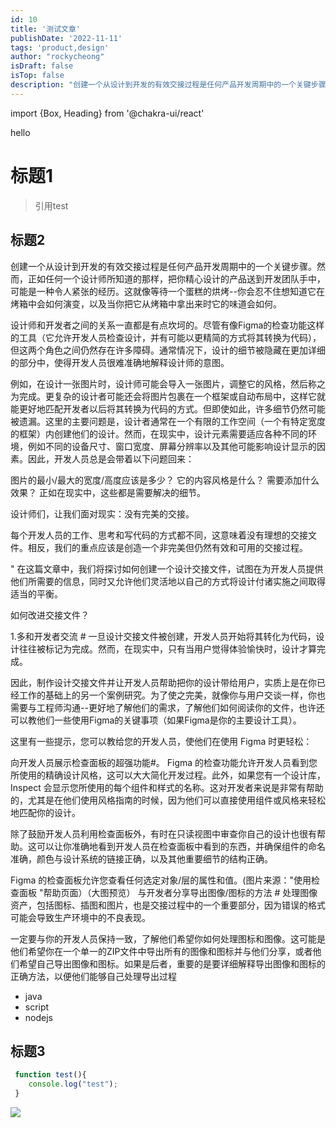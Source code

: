 ```yaml
---
id: 10
title: '测试文章'
publishDate: '2022-11-11'
tags: 'product,design'
author: "rockycheong"
isDraft: false
isTop: false
description: "创建一个从设计到开发的有效交接过程是任何产品开发周期中的一个关键步骤。然而，正如任何一个设计师所知道的那样，把你精心设计的产品送到开发团队手中，可能是一种令人紧张的经历。这就像等待一个蛋糕的烘烤--你会忍不住想知道它在烤箱中会如何演变，以及当你把它从烤箱中拿出来时它的味道会如何。"
---
```


import {Box, Heading} from '@chakra-ui/react'

<Box backgroundColor="blue" fontSize="30px">
hello
</Box>

# 标题1

> 引用test


## 标题2

创建一个从设计到开发的有效交接过程是任何产品开发周期中的一个关键步骤。然而，正如任何一个设计师所知道的那样，把你精心设计的产品送到开发团队手中，可能是一种令人紧张的经历。这就像等待一个蛋糕的烘烤--你会忍不住想知道它在烤箱中会如何演变，以及当你把它从烤箱中拿出来时它的味道会如何。

设计师和开发者之间的关系一直都是有点坎坷的。尽管有像Figma的检查功能这样的工具（它允许开发人员检查设计，并有可能以更精简的方式将其转换为代码），但这两个角色之间仍然存在许多障碍。通常情况下，设计的细节被隐藏在更加详细的部分中，使得开发人员很难准确地解释设计师的意图。

例如，在设计一张图片时，设计师可能会导入一张图片，调整它的风格，然后称之为完成。更复杂的设计者可能还会将图片包裹在一个框架或自动布局中，这样它就能更好地匹配开发者以后将其转换为代码的方式。但即使如此，许多细节仍然可能被遗漏。这里的主要问题是，设计者通常在一个有限的工作空间（一个有特定宽度的框架）内创建他们的设计。然而，在现实中，设计元素需要适应各种不同的环境，例如不同的设备尺寸、窗口宽度、屏幕分辨率以及其他可能影响设计显示的因素。因此，开发人员总是会带着以下问题回来：

图片的最小/最大的宽度/高度应该是多少？
它的内容风格是什么？
需要添加什么效果？
正如在现实中，这些都是需要解决的细节。

设计师们，让我们面对现实：没有完美的交接。

每个开发人员的工作、思考和写代码的方式都不同，这意味着没有理想的交接文件。相反，我们的重点应该是创造一个非完美但仍然有效和可用的交接过程。

"
在这篇文章中，我们将探讨如何创建一个设计交接文件，试图在为开发人员提供他们所需要的信息，同时又允许他们灵活地以自己的方式将设计付诸实施之间取得适当的平衡。

如何改进交接文件？

1.多和开发者交流 #
一旦设计交接文件被创建，开发人员开始将其转化为代码，设计往往被标记为完成。然而，在现实中，只有当用户觉得体验愉快时，设计才算完成。

因此，制作设计交接文件并让开发人员帮助把你的设计带给用户，实质上是在你已经工作的基础上的另一个案例研究。为了使之完美，就像你与用户交谈一样，你也需要与工程师沟通--更好地了解他们的需求，了解他们如何阅读你的文件，也许还可以教他们一些使用Figma的关键事项（如果Figma是你的主要设计工具）。

这里有一些提示，您可以教给您的开发人员，使他们在使用 Figma 时更轻松：

向开发人员展示检查面板的超强功能#。
Figma 的检查功能允许开发人员看到您所使用的精确设计风格，这可以大大简化开发过程。此外，如果您有一个设计库，Inspect 会显示您所使用的每个组件和样式的名称。这对开发者来说是非常有帮助的，尤其是在他们使用风格指南的时候，因为他们可以直接使用组件或风格来轻松地匹配你的设计。

除了鼓励开发人员利用检查面板外，有时在只读视图中审查你自己的设计也很有帮助。这可以让你准确地看到开发人员在检查面板中看到的东西，并确保组件的命名准确，颜色与设计系统的链接正确，以及其他重要细节的结构正确。


Figma 的检查面板允许您查看任何选定对象/层的属性和值。(图片来源："使用检查面板 "帮助页面）（大图预览）
与开发者分享导出图像/图标的方法 #
处理图像资产，包括图标、插图和图片，也是交接过程中的一个重要部分，因为错误的格式可能会导致生产环境中的不良表现。

一定要与你的开发人员保持一致，了解他们希望你如何处理图标和图像。这可能是他们希望你在一个单一的ZIP文件中导出所有的图像和图标并与他们分享，或者他们希望自己导出图像和图标。如果是后者，重要的是要详细解释导出图像和图标的正确方法，以便他们能够自己处理导出过程



- java
- script
- nodejs

## 标题3

```javascript
 function test(){
    console.log("test");
 }
````

![](https://i.imgur.com/NmV3S5I.png)
